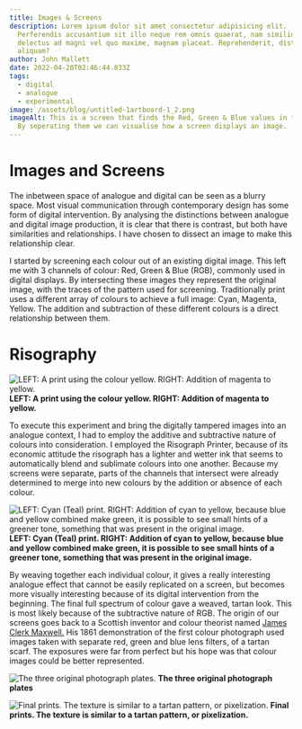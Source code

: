 ```yaml
---
title: Images & Screens
description: Lorem ipsum dolor sit amet consectetur adipisicing elit.
  Perferendis accusantium sit illo neque rem omnis quaerat, nam similique vitae
  delectus ad magni vel quo maxime, magnam placeat. Reprehenderit, distinctio
  aliquam?
author: John Mallett
date: 2022-04-20T02:46:44.833Z
tags:
  - digital
  - analogue
  - experimental
image: /assets/blog/untitled-1artboard-1_2.png
imageAlt: This is a screen that finds the Red, Green & Blue values in the image.
  By seperating them we can visualise how a screen displays an image.
---
```

# Images and Screens

The inbetween space of analogue and digital can be seen as a blurry space. Most visual communication through contemporary design has some form of digital intervention. By analysing the distinctions between analogue and digital image production, it is clear that there is contrast, but both have similarities and relationships. I have chosen to dissect an image to make this relationship clear.

I started by screening each colour out of an existing digital image. This left me with 3 channels of colour: Red, Green & Blue (RGB), commonly used in digital displays. By intersecting these images they represent the original image, with the traces of the pattern used for screening. Traditionally print uses a different array of colours to achieve a full image: Cyan, Magenta, Yellow. The addition and subtraction of these different colours is a direct relationship between them.

# Risography

![LEFT: A print using the colour yellow. RIGHT: Addition of magenta to yellow.](/assets/blog/untitled-1artboard-1_1.png "Risographic Prints")
<b>LEFT: A print using the colour yellow. RIGHT: Addition of magenta to yellow.</b>


To execute this experiment and bring the digitally tampered images into an analogue context, I had to employ the additive and subtractive nature of colours into consideration. I employed the Risograph Printer, because of its economic attitude the risograph has a lighter and wetter ink that seems to automatically blend and sublimate colours into one another. Because my screens were separate, parts of the channels that intersect were already determined to merge into new colours by the addition or absence of each colour. 

![LEFT: Cyan (Teal) print. RIGHT: Addition of cyan to yellow, because blue and yellow combined make green, it is possible to see small hints of a greener tone, something that was present in the original image.](/assets/blog/untitled-1artboard-1_3.png "Risographic Prints")
<b>LEFT: Cyan (Teal) print. RIGHT: Addition of cyan to yellow, because blue and yellow combined make green, it is possible to see small hints of a greener tone, something that was present in the original image.</b>

By weaving together each individual colour, it gives a really interesting analogue effect that cannot be easily replicated on a screen, but becomes more visually interesting because of its digital intervention from the beginning. The final full spectrum of colour gave a weaved, tartan look. This is most likely because of the subtractive nature of RGB. The origin of our screens goes back to a Scottish inventor and colour theorist named [James Clerk Maxwell.](https://www.historyofinformation.com/detail.php?id=3666) His 1861 demonstration of the first colour photograph used images taken with separate red, green and blue lens filters, of a tartan scarf. The exposures were far from perfect but his hope was that colour images could be better represented.

![The three original photograph plates.](https://historyofinformation.com/images/Screen_Shot_2020-09-17_at_10.23.59_AM_big.png "The three original photograph plates")
<b>The three original photograph plates</b>

![Final prints. The texture is similar to a tartan pattern, or pixelization.](/assets/blog/untitled-1artboard-1_4.png "Final Prints")
<b>Final prints. The texture is similar to a tartan pattern, or pixelization.</b>